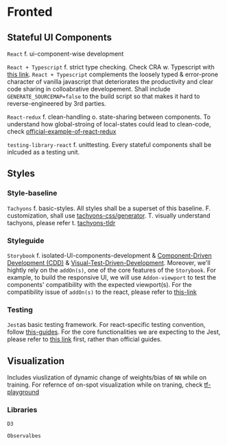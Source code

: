 # Fronted
## Stateful UI Components 
`React` f. ui-component-wise development

`React + Typescript` f. strict type checking. Check CRA w. Typescript with [this link](https://create-react-app.dev/docs/adding-typescript/). `React + Typescript` complements the loosely typed & error-prone character of vanilla javascript that deteriorates the productivity and clear code sharing in colloabrative developement. Shall include `GENERATE_SOURCEMAP=false` to the build script so that makes it hard to reverse-engineered by 3rd parties.

`React-redux` f. clean-handling o. state-sharing between components. To understand how global-stroing of local-states could lead to clean-code, check [official-example-of-react-redux](https://codesandbox.io/s/9on71rvnyo)

`testing-library-react` f. unittesting. Every stateful components shall be inlcuded as a testing unit.

## Styles

### Style-baseline
`Tachyons` f. basic-styles. All styles shall be a superset of this baseline. F. customization, shall use [tachyons-css/generator](https://github.com/tachyons-css/generator). T. visually understand tachyons, please refer t. [tachyons-tldr](https://tachyons-tldr.now.sh/#/scales#Typography)

### Styleguide
`Storybook` f. isolated-UI-components-development & [Component-Driven Development (CDD)](https://blog.hichroma.com/component-driven-development-ce1109d56c8e) & [Visual-Test-Driven-Development](https://blog.hichroma.com/visual-test-driven-development-aec1c98bed87). Moreover, we'll hightly rely on the `addOn(s)`, one of the core features of the `Storybook`. For example, to build the responsive UI, we will use `Addon-viewport` to test the components' compatibility with the expected viewport(s). For the compatibility issue of `addOn(s)` to the react, please refer to [this-link](https://github.com/storybookjs/storybook/blob/master/ADDONS_SUPPORT.md)

### Testing
`Jest`as basic testing framework. For react-specific testing convention, follow [this-guides](https://jestjs.io/docs/en/tutorial-react). For the core functionalities we are expecting to the Jest, please refer to [this link](https://flaviocopes.com/jest/) first, rather than official guides.


## Visualization
Includes viuslization of dynamic change of weights/bias of `NN` while on training. For refernce of on-spot visualization while on traning, check [tf-playground](https://playground.tensorflow.org/)
### Libraries
`D3`

`Observalbes`

